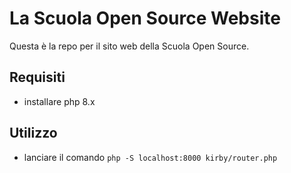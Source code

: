 # La Scuola Open Source Website

Questa è la repo per il sito web della Scuola Open Source.

## Requisiti

- installare php 8.x

## Utilizzo

- lanciare il comando `php -S localhost:8000 kirby/router.php `

